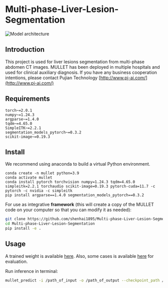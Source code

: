 # Multi-phase-Liver-Lesion-Segmentation

![Model architecture](docs/MULLET.svg)

## Introduction
This project is used for liver lesions segmentation from multi-phase abdomen CT images. MULLET has been deployed in multiple hospitals and used for clinical auxiliary diagnosis. If you have any business cooperation intentions, please contact Pujian Technology [http://www.pj-ai.com/](http://www.pj-ai.com/)


## Requirements

```
torch~=2.0.1
numpy~=1.24.3
argparse~=1.4.0
tqdm~=4.65.0
SimpleITK~=2.2.1
segmentation_models_pytorch~=0.3.2
scikit-image~=0.19.3
```

## Install
We recommend using anaconda to build a virtual Python environment. 
```
conda create -n mullet python=3.9
conda activate mullet
conda install pytorch torchvision numpy=1.24.3 tqdm=4.65.0 simpleitk=2.2.1 torchaudio scikit-image=0.19.3 pytorch-cuda=11.7 -c pytorch -c nvidia -c simpleitk
pip install argparse==1.4.0 segmentation_models_pytorch==0.3.2
```
For use as integrative **framework** (this will create a copy of the MULLET code on your computer so that you can modify it as needed):
```bash
git clone https://github.com/shenhai1895/Multi-phase-Liver-Lesion-Segmentation.git
cd Multi-phase-Liver-Lesion-Segmentation
pip install -e .
```

## Usage

A trained weight is
available [here](https://drive.google.com/file/d/1oMlzsU7KLuQzya52WmgxQTcBS36EfdIG/view?usp=sharing).
Also, some cases is available [here](https://drive.google.com/file/d/125EvD3rp1BXqMlD2ahsib0jl-B68bEa2/view?usp=sharing) for evaluation. 

Run inference in terminal:

```bash
mullet_predict -i /path_of_input -o /path_of_output --checkpoint_path /path_of_checkpoint --devices 0 1 2 3
```